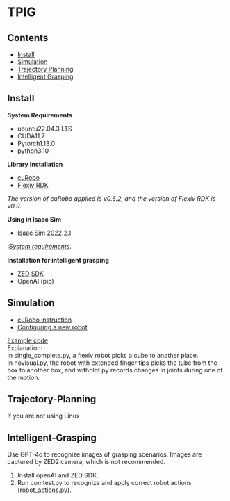 # TPIG
## Contents
- [Install](#install)
- [Simulation](#simulation)
- [Trajectory Planning](#trajectory-planning)
- [Intelligent Grasping](#intelligent-grasping)

## Install

**System Requirements**
- ubuntu22.04.3 LTS
- CUDA11.7
- Pytorch1.13.0
- python3.10

**Library Installation**
- [cuRobo](https://curobo.org/get_started/1_install_instructions.html)
- [Flexiv RDK](https://github.com/flexivrobotics/flexiv_rdk/tree/main)

*The version of cuRobo applied is v0.6.2, and the version of Flexiv RDK is v0.9.*

**Using in Isaac Sim**
- [Isaac Sim 2022.2.1](https://docs.omniverse.nvidia.com/isaacsim/latest/installation/install_workstation.html)

*:grey_exclamation:[System requirements](https://docs.omniverse.nvidia.com/isaacsim/latest/installation/requirements.html).*

**Installation for intelligent grasping**
- [ZED SDK](https://www.stereolabs.com/docs/app-development/python/install)
- OpenAI (pip)

## Simulation

- [cuRobo instruction](https://curobo.org/get_started/2b_isaacsim_examples.html)  
- [Configuring a new robot](https://curobo.org/tutorials/1_robot_configuration.html)  

[Example code](https://github.com/Follograph/TPIG/tree/main/trajectory%20planning/simulation)  
Explanation:  
In single_complete.py, a flexiv robot picks a cube to another place.  
In novisual.py, the robot with extended finger tips picks the tube from the box to another box, and withplot.py records changes in joints during one of the motion.

## Trajectory-Planning

If you are not using Linux

## Intelligent-Grasping

Use GPT-4o to recognize images of grasping scenarios. Images are captured by ZED2 camera, which is not recommended.  


1. Install openAI and ZED SDK.
2. Run comtest.py to recognize and apply correct robot actions (robot_actions.py).
